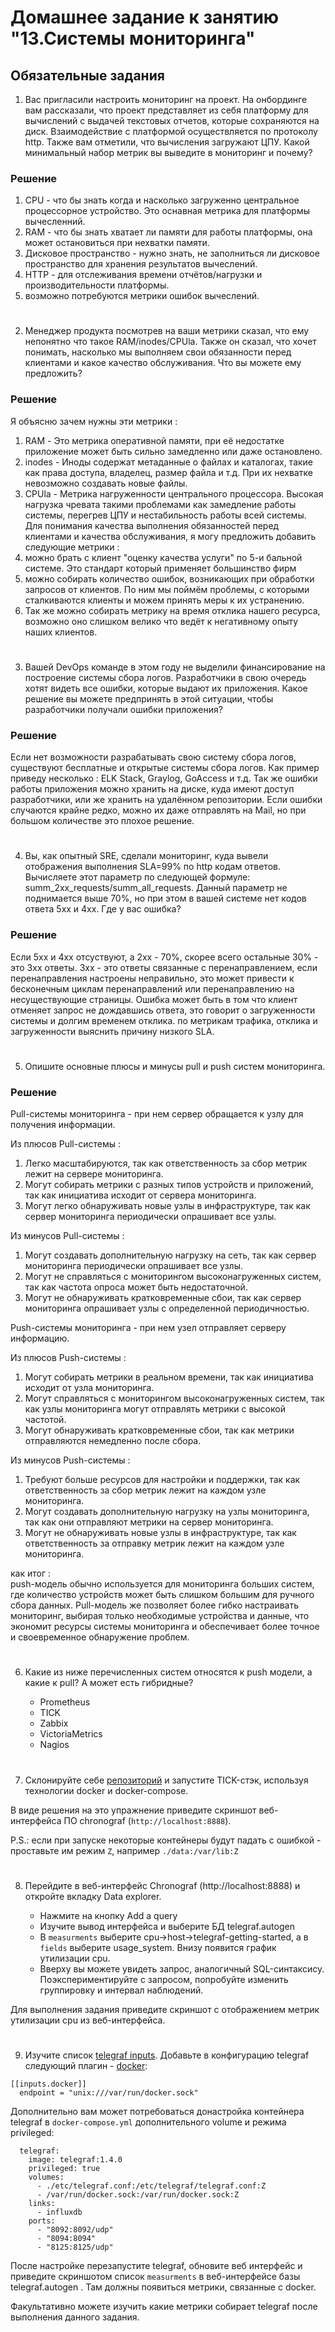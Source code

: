 
# Домашнее задание к занятию "13.Системы мониторинга"

## Обязательные задания

1. Вас пригласили настроить мониторинг на проект. На онбординге вам рассказали, что проект представляет из себя 
платформу для вычислений с выдачей текстовых отчетов, которые сохраняются на диск. Взаимодействие с платформой 
осуществляется по протоколу http. Также вам отметили, что вычисления загружают ЦПУ. Какой минимальный набор метрик вы
выведите в мониторинг и почему?

### Решение
1) CPU - что бы знать когда и насколько загруженно центральное процессорное устройство. Это оснавная метрика для платформы вычесленний.
2) RAM - что бы знать хватает ли памяти для работы платформы, она может остановиться при нехватки памяти.
3) Дисковое пространство - нужно знать, не заполниться ли дисковое пространство для хранения результатов вычеслений. 
4) HTTP - для отслеживания времени отчётов/нагрузки и производительности платформы. 
5) возможно потребуются метрики ошибок вычеслений.

#
2. Менеджер продукта посмотрев на ваши метрики сказал, что ему непонятно что такое RAM/inodes/CPUla. Также он сказал, 
что хочет понимать, насколько мы выполняем свои обязанности перед клиентами и какое качество обслуживания. Что вы 
можете ему предложить?

### Решение
Я объясню зачем нужны эти метрики : 
1) RAM - Это метрика оперативной памяти, при её недостатке приложение может быть сильно замедленно или даже остановлено. 
2) inodes - Иноды содержат метаданные о файлах и каталогах, такие как права доступа, владелец, размер файла и т.д. При их нехватке невозможно создавать новые файлы.
3) CPUla - Метрика нагруженности центрального процессора. Высокая нагрузка чревата такими проблемами как замедление работы системы, перегрев ЦПУ и нестабильность работы всей системы.
Для понимания качества выполнения обязанностей перед клиентами и качества обслуживания, я могу предложить добавить следующие метрики : 
1) можно брать с клиент "оценку качества услуги" по 5-и бальной системе. Это стандарт который применяет большинство фирм
2) можно собирать количество ошибок, возникающих при обработки запросов от клиентов. По ним мы поймём проблемы, с которыми сталкиваются клиенты и можем принять меры к их устранению.
3) Так же можно собирать метрику на время отклика нашего ресурса, возможно оно слишком велико что ведёт к негативному опыту наших клиентов.


#
3. Вашей DevOps команде в этом году не выделили финансирование на построение системы сбора логов. Разработчики в свою 
очередь хотят видеть все ошибки, которые выдают их приложения. Какое решение вы можете предпринять в этой ситуации, 
чтобы разработчики получали ошибки приложения?

### Решение
Если нет возможности разрабатывать свою систему сбора логов, существуют бесплатные и открытые системы сбора логов.
Как пример приведу несколько :  ELK Stack, Graylog, GoAccess и т.д. 
Так же ошибки работы приложения можно хранить на диске, куда имеют доступ разработчики, или же хранить на удалённом репозитории. 
Если ошибки случаются крайне редко, можно их даже отправлять на Mail, но при большом количестве это плохое решение.

#
4. Вы, как опытный SRE, сделали мониторинг, куда вывели отображения выполнения SLA=99% по http кодам ответов. 
Вычисляете этот параметр по следующей формуле: summ_2xx_requests/summ_all_requests. Данный параметр не поднимается выше 
70%, но при этом в вашей системе нет кодов ответа 5xx и 4xx. Где у вас ошибка?


### Решение
Если 5хх и 4хх отсуствуют, а 2хх - 70%, скорее всего остальные 30% - это 3хх ответы.
3хх - это ответы связанные с перенаправлением, если перенаправления настроены неправильно, это может привести к бесконечным циклам перенаправлений или перенаправлению на несуществующие страницы.
Ошибка может быть в том что клиент отменяет запрос не дождавшись ответа, это говорит о загруженности системы и долгим временем отклика.
по метрикам трафика, отклика и загруженности выяснить причину низкого SLA.

#
5. Опишите основные плюсы и минусы pull и push систем мониторинга.


### Решение
Pull-системы мониторинга - при нем сервер обращается к узлу для получения информации.

Из плюсов Pull-системы :  
1) Легко масштабируются, так как ответственность за сбор метрик лежит на сервере мониторинга.
2) Могут собирать метрики с разных типов устройств и приложений, так как инициатива исходит от сервера мониторинга.
3) Могут легко обнаруживать новые узлы в инфраструктуре, так как сервер мониторинга периодически опрашивает все узлы.

Из минусов Pull-системы :  
1) Могут создавать дополнительную нагрузку на сеть, так как сервер мониторинга периодически опрашивает все узлы.
2) Могут не справляться с мониторингом высоконагруженных систем, так как частота опроса может быть недостаточной.
3) Могут не обнаруживать кратковременные сбои, так как сервер мониторинга опрашивает узлы с определенной периодичностью.

Push-системы мониторинга - при нем узел отправляет серверу информацию.

Из плюсов Push-системы : 
1) Могут собирать метрики в реальном времени, так как инициатива исходит от узла мониторинга.
2) Могут справляться с мониторингом высоконагруженных систем, так как узлы мониторинга могут отправлять метрики с высокой частотой.
3) Могут обнаруживать кратковременные сбои, так как метрики отправляются немедленно после сбора.

Из минусов Push-системы :  
1) Требуют больше ресурсов для настройки и поддержки, так как ответственность за сбор метрик лежит на каждом узле мониторинга.
2) Могут создавать дополнительную нагрузку на узлы мониторинга, так как они отправляют метрики на сервер мониторинга.
3) Могут не обнаруживать новые узлы в инфраструктуре, так как ответственность за отправку метрик лежит на каждом узле мониторинга.

как итог :  
push-модель обычно используется для мониторинга больших систем, где количество устройств может быть слишком большим для ручного сбора данных.
Pull-модель же позволяет более гибко настраивать мониторинг, выбирая только необходимые устройства и данные, что экономит ресурсы системы мониторинга и обеспечивает более точное и своевременное обнаружение проблем.

#
6. Какие из ниже перечисленных систем относятся к push модели, а какие к pull? А может есть гибридные?

    - Prometheus 
    - TICK
    - Zabbix
    - VictoriaMetrics
    - Nagios
#
7. Склонируйте себе [репозиторий](https://github.com/influxdata/sandbox/tree/master) и запустите TICK-стэк, 
используя технологии docker и docker-compose.

В виде решения на это упражнение приведите скриншот веб-интерфейса ПО chronograf (`http://localhost:8888`). 

P.S.: если при запуске некоторые контейнеры будут падать с ошибкой - проставьте им режим `Z`, например
`./data:/var/lib:Z`
#
8. Перейдите в веб-интерфейс Chronograf (http://localhost:8888) и откройте вкладку Data explorer.
        
    - Нажмите на кнопку Add a query
    - Изучите вывод интерфейса и выберите БД telegraf.autogen
    - В `measurments` выберите cpu->host->telegraf-getting-started, а в `fields` выберите usage_system. Внизу появится график утилизации cpu.
    - Вверху вы можете увидеть запрос, аналогичный SQL-синтаксису. Поэкспериментируйте с запросом, попробуйте изменить группировку и интервал наблюдений.

Для выполнения задания приведите скриншот с отображением метрик утилизации cpu из веб-интерфейса.
#
9. Изучите список [telegraf inputs](https://github.com/influxdata/telegraf/tree/master/plugins/inputs). 
Добавьте в конфигурацию telegraf следующий плагин - [docker](https://github.com/influxdata/telegraf/tree/master/plugins/inputs/docker):
```
[[inputs.docker]]
  endpoint = "unix:///var/run/docker.sock"
```

Дополнительно вам может потребоваться донастройка контейнера telegraf в `docker-compose.yml` дополнительного volume и 
режима privileged:
```
  telegraf:
    image: telegraf:1.4.0
    privileged: true
    volumes:
      - ./etc/telegraf.conf:/etc/telegraf/telegraf.conf:Z
      - /var/run/docker.sock:/var/run/docker.sock:Z
    links:
      - influxdb
    ports:
      - "8092:8092/udp"
      - "8094:8094"
      - "8125:8125/udp"
```

После настройке перезапустите telegraf, обновите веб интерфейс и приведите скриншотом список `measurments` в 
веб-интерфейсе базы telegraf.autogen . Там должны появиться метрики, связанные с docker.

Факультативно можете изучить какие метрики собирает telegraf после выполнения данного задания.